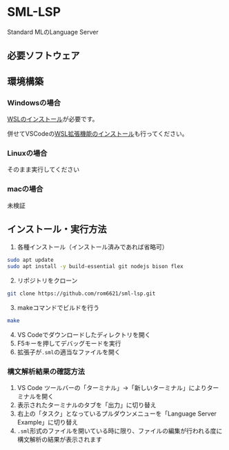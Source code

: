 # SML-LSP
Standard MLのLanguage Server

## 必要ソフトウェア

## 環境構築
### Windowsの場合
[WSLのインストール](https://learn.microsoft.com/ja-jp/windows/wsl/install)が必要です。

併せてVSCodeの[WSL拡張機能のインストール](https://learn.microsoft.com/ja-jp/windows/wsl/tutorials/wsl-vscode)も行ってください。

### Linuxの場合
そのまま実行してください

### macの場合
未検証

## インストール・実行方法
1. 各種インストール（インストール済みであれば省略可）
```bash
sudo apt update
sudo apt install -y build-essential git nodejs bison flex
```
2. リポジトリをクローン
```bash
git clone https://github.com/rom6621/sml-lsp.git
```
3. makeコマンドでビルドを行う
```bash
make
```
4. VS Codeでダウンロードしたディレクトリを開く
5. F5キーを押してデバッグモードを実行
6. 拡張子が`.sml`の適当なファイルを開く

### 構文解析結果の確認方法
1. VS Code ツールバーの「ターミナル」→「新しいターミナル」によりターミナルを開く
2. 表示されたターミナルのタブを「出力」に切り替え
3. 右上の「タスク」となっているプルダウンメニューを「Language Server Example」に切り替え
4. `.sml`形式のファイルを開いている時に限り、ファイルの編集が行われる度に構文解析の結果が表示されます

